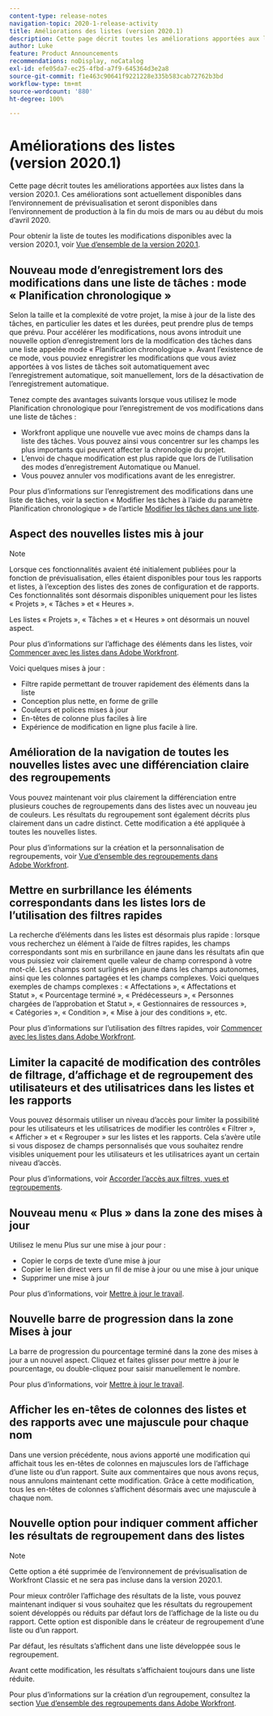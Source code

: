 ```yaml
---
content-type: release-notes
navigation-topic: 2020-1-release-activity
title: Améliorations des listes (version 2020.1)
description: Cette page décrit toutes les améliorations apportées aux listes dans la version 2020.1. Ces améliorations sont actuellement disponibles dans l’environnement de prévisualisation et seront disponibles dans l’environnement de production à la fin du mois de mars ou au début du mois d’avril 2020.
author: Luke
feature: Product Announcements
recommendations: noDisplay, noCatalog
exl-id: efe05da7-ec25-4fbd-a7f9-645364d3e2a8
source-git-commit: f1e463c90641f9221228e335b583cab72762b3bd
workflow-type: tm+mt
source-wordcount: '880'
ht-degree: 100%

---
```


# Améliorations des listes (version 2020.1)

Cette page décrit toutes les améliorations apportées aux listes dans la version 2020.1. Ces améliorations sont actuellement disponibles dans l’environnement de prévisualisation et seront disponibles dans l’environnement de production à la fin du mois de mars ou au début du mois d’avril 2020.

Pour obtenir la liste de toutes les modifications disponibles avec la version 2020.1, voir [Vue d’ensemble de la version 2020.1](../../../product-announcements/product-releases/2020.1-release-activity/2020-1-release-overview.md).

## Nouveau mode d’enregistrement lors des modifications dans une liste de tâches : mode « Planification chronologique »

Selon la taille et la complexité de votre projet, la mise à jour de la liste des tâches, en particulier les dates et les durées, peut prendre plus de temps que prévu. Pour accélérer les modifications, nous avons introduit une nouvelle option d’enregistrement lors de la modification des tâches dans une liste appelée mode « Planification chronologique ». Avant l’existence de ce mode, vous pouviez enregistrer les modifications que vous aviez apportées à vos listes de tâches soit automatiquement avec l’enregistrement automatique, soit manuellement, lors de la désactivation de l’enregistrement automatique.

Tenez compte des avantages suivants lorsque vous utilisez le mode Planification chronologique pour l’enregistrement de vos modifications dans une liste de tâches :

* Workfront applique une nouvelle vue avec moins de champs dans la liste des tâches. Vous pouvez ainsi vous concentrer sur les champs les plus importants qui peuvent affecter la chronologie du projet.
* L’envoi de chaque modification est plus rapide que lors de l’utilisation des modes d’enregistrement Automatique ou Manuel.
* Vous pouvez annuler vos modifications avant de les enregistrer.

Pour plus d’informations sur l’enregistrement des modifications dans une liste de tâches, voir la section « Modifier les tâches à l’aide du paramètre Planification chronologique » de l’article [Modifier les tâches dans une liste](../../../manage-work/tasks/manage-tasks/edit-tasks-in-a-list.md).

## Aspect des nouvelles listes mis à jour

>[!NOTE]
>
>Lorsque ces fonctionnalités avaient été initialement publiées pour la fonction de prévisualisation, elles étaient disponibles pour tous les rapports et listes, à l’exception des listes des zones de configuration et de rapports. Ces fonctionnalités sont désormais disponibles uniquement pour les listes « Projets », « Tâches » et « Heures ».

Les listes « Projets », « Tâches » et « Heures » ont désormais un nouvel aspect.

Pour plus d’informations sur l’affichage des éléments dans les listes, voir [Commencer avec les listes dans Adobe Workfront](../../../workfront-basics/navigate-workfront/use-lists/view-items-in-a-list.md).

Voici quelques mises à jour :

* Filtre rapide permettant de trouver rapidement des éléments dans la liste
* Conception plus nette, en forme de grille
* Couleurs et polices mises à jour
* En-têtes de colonne plus faciles à lire
* Expérience de modification en ligne plus facile à lire.

## Amélioration de la navigation de toutes les nouvelles listes avec une différenciation claire des regroupements

Vous pouvez maintenant voir plus clairement la différenciation entre plusieurs couches de regroupements dans des listes avec un nouveau jeu de couleurs. Les résultats du regroupement sont également décrits plus clairement dans un cadre distinct. Cette modification a été appliquée à toutes les nouvelles listes.

Pour plus d’informations sur la création et la personnalisation de regroupements, voir [Vue d’ensemble des regroupements dans Adobe Workfront](../../../reports-and-dashboards/reports/reporting-elements/groupings-overview.md).

## Mettre en surbrillance les éléments correspondants dans les listes lors de l’utilisation des filtres rapides

La recherche d’éléments dans les listes est désormais plus rapide : lorsque vous recherchez un élément à l’aide de filtres rapides, les champs correspondants sont mis en surbrillance en jaune dans les résultats afin que vous puissiez voir clairement quelle valeur de champ correspond à votre mot-clé. Les champs sont surlignés en jaune dans les champs autonomes, ainsi que les colonnes partagées et les champs complexes. Voici quelques exemples de champs complexes : « Affectations », « Affectations et Statut », « Pourcentage terminé », « Prédécesseurs », « Personnes chargées de l’approbation et Statut », « Gestionnaires de ressources », « Catégories », « Condition », « Mise à jour des conditions », etc.

Pour plus d’informations sur l’utilisation des filtres rapides, voir [Commencer avec les listes dans Adobe Workfront](../../../workfront-basics/navigate-workfront/use-lists/view-items-in-a-list.md).

## Limiter la capacité de modification des contrôles de filtrage, d’affichage et de regroupement des utilisateurs et des utilisatrices dans les listes et les rapports

Vous pouvez désormais utiliser un niveau d’accès pour limiter la possibilité pour les utilisateurs et les utilisatrices de modifier les contrôles « Filtrer », « Afficher » et « Regrouper » sur les listes et les rapports. Cela s’avère utile si vous disposez de champs personnalisés que vous souhaitez rendre visibles uniquement pour les utilisateurs et les utilisatrices ayant un certain niveau d’accès.

Pour plus d’informations, voir [Accorder l’accès aux filtres, vues et regroupements](../../../administration-and-setup/add-users/configure-and-grant-access/grant-access-fvg.md).

## Nouveau menu « Plus » dans la zone des mises à jour

Utilisez le menu Plus sur une mise à jour pour :

* Copier le corps de texte d’une mise à jour
* Copier le lien direct vers un fil de mise à jour ou une mise à jour unique
* Supprimer une mise à jour

Pour plus d’informations, voir [Mettre à jour le travail](../../../workfront-basics/updating-work-items-and-viewing-updates/update-work.md).

## Nouvelle barre de progression dans la zone Mises à jour

La barre de progression du pourcentage terminé dans la zone des mises à jour a un nouvel aspect. Cliquez et faites glisser pour mettre à jour le pourcentage, ou double-cliquez pour saisir manuellement le nombre.

Pour plus d’informations, voir  [Mettre à jour le travail](../../../workfront-basics/updating-work-items-and-viewing-updates/update-work.md).

## Afficher les en-têtes de colonnes des listes et des rapports avec une majuscule pour chaque nom

Dans une version précédente, nous avions apporté une modification qui affichait tous les en-têtes de colonnes en majuscules lors de l’affichage d’une liste ou d’un rapport. Suite aux commentaires que nous avons reçus, nous annulons maintenant cette modification. Grâce à cette modification, tous les en-têtes de colonnes s’affichent désormais avec une majuscule à chaque nom.

## Nouvelle option pour indiquer comment afficher les résultats de regroupement dans des listes

>[!NOTE]
>
>Cette option a été supprimée de l’environnement de prévisualisation de Workfront Classic et ne sera pas incluse dans la version 2020.1.

Pour mieux contrôler l’affichage des résultats de la liste, vous pouvez maintenant indiquer si vous souhaitez que les résultats du regroupement soient développés ou réduits par défaut lors de l’affichage de la liste ou du rapport. Cette option est disponible dans le créateur de regroupement d’une liste ou d’un rapport.

Par défaut, les résultats s’affichent dans une liste développée sous le regroupement.

Avant cette modification, les résultats s’affichaient toujours dans une liste réduite.

Pour plus d’informations sur la création d’un regroupement, consultez la section [Vue d’ensemble des regroupements dans Adobe Workfront](../../../reports-and-dashboards/reports/reporting-elements/groupings-overview.md).

